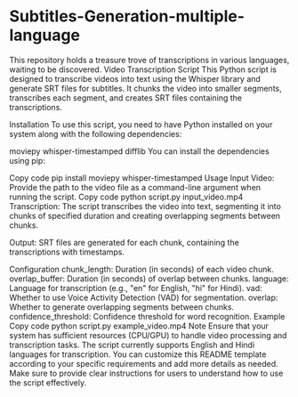 # Subtitles-Generation-multiple-language
This repository holds a treasure trove of transcriptions in various languages, waiting to be discovered.
Video Transcription Script
This Python script is designed to transcribe videos into text using the Whisper library and generate SRT files for subtitles. It chunks the video into smaller segments, transcribes each segment, and creates SRT files containing the transcriptions.

Installation
To use this script, you need to have Python installed on your system along with the following dependencies:

moviepy
whisper-timestamped
difflib
You can install the dependencies using pip:

Copy code
pip install moviepy whisper-timestamped
Usage
Input Video: Provide the path to the video file as a command-line argument when running the script.
Copy code
python script.py input_video.mp4
Transcription: The script transcribes the video into text, segmenting it into chunks of specified duration and creating overlapping segments between chunks.

Output: SRT files are generated for each chunk, containing the transcriptions with timestamps.

Configuration
chunk_length: Duration (in seconds) of each video chunk.
overlap_buffer: Duration (in seconds) of overlap between chunks.
language: Language for transcription (e.g., "en" for English, "hi" for Hindi).
vad: Whether to use Voice Activity Detection (VAD) for segmentation.
overlap: Whether to generate overlapping segments between chunks.
confidence_threshold: Confidence threshold for word recognition.
Example
Copy code
python script.py example_video.mp4
Note
Ensure that your system has sufficient resources (CPU/GPU) to handle video processing and transcription tasks.
The script currently supports English and Hindi languages for transcription.
You can customize this README template according to your specific requirements and add more details as needed. Make sure to provide clear instructions for users to understand how to use the script effectively.
